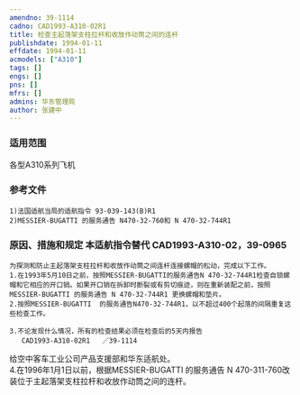 ```yaml
---
amendno: 39-1114  
cadno: CAD1993-A310-02R1  
title: 检查主起落架支柱拉杆和收放作动筒之间的连杆  
publishdate: 1994-01-11  
effdate: 1994-01-11  
acmodels: ["A310"]  
tags: []  
engs: []  
pns: []  
mfrs: []  
admins: 华东管理局  
author: 张建中  
---
```

  
### 适用范围  
各型A310系列飞机  
  
<!--more-->  
### 参考文件  
    1)法国适航当局的适航指令 93-039-143(B)R1  
    2)MESSIER-BUGATTI 的服务通告 N470-32-760和 N 470-32-744R1  
  
### 原因、措施和规定 本适航指令替代 CAD1993-A310-02，39-0965  
    为探测和防止主起落架支柱拉杆和收放作动筒之间连杆连接螺帽的松动，完成以下工作。  
    1.在1993年5月10日之前，按照MESSIER-BUGATTI的服务通告N 470-32-744R1检查自锁螺帽和它相应的开口销。如果开口销在拆卸时断裂或有剪切痕迹，则在重新装配之前，按照 MESSIER-BUGATTI 的服务通告 N 470-32-744R1 更换螺帽和垫片。  
    2.按照MESSIER-BUGATTI  的服务通告N470-32-744R1，以不超过400个起落的间隔重复这些检查工作。  
  
    3.不论发现什么情况，所有的检查结果必须在检查后的5天内报告  
       CAD1993-A310-02R1   ／39-1114  
给空中客车工业公司产品支援部和华东适航处。  
    4.在1996年1月1日以前，根据MESSIER-BUGATTI  的服务通告 N 470-311-760改装位于主起落架支柱拉杆和收放作动筒之间的连杆。  
